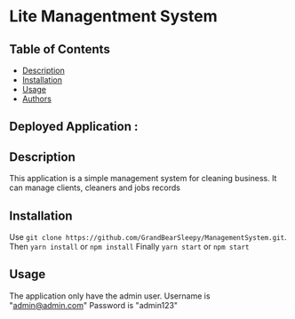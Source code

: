 # Lite Managentment System


## Table of Contents

- [Description](##Description)
- [Installation](##Installation)
- [Usage](#Usage)
- [Authors](#Authors)

## Deployed Application : 

## Description
This application is a simple management system for cleaning business.
It can manage clients, cleaners and jobs records

## Installation 
Use `git clone https://github.com/GrandBearSleepy/ManagementSystem.git`.
Then `yarn install` or `npm install`
Finally `yarn start` or `npm start` 

## Usage 
The application only have the admin user.
Username is "admin@admin.com"
Password is "admin123"




